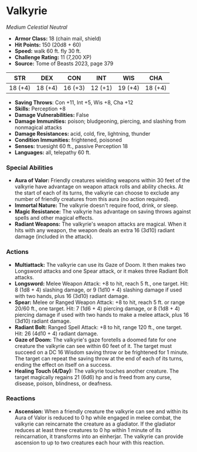 # Valkyrie

*Medium* *Celestial* *Neutral*

- **Armor Class:** 18 (chain mail, shield)
- **Hit Points:** 150 (20d8 + 60)
- **Speed:** walk 60 ft. fly 30 ft.
- **Challenge Rating:** 11 (7,200 XP)
- **Source:** Tome of Beasts 2023, page 379

| STR | DEX | CON | INT | WIS | CHA |
| --- | --- | --- | --- | --- | --- |
| 18 (+4) | 18 (+4) | 16 (+3) | 12 (+1) | 19 (+4) | 18 (+4) |

- **Saving Throws**: Con +11, Int +5, Wis +8, Cha +12
- **Skills:** Perception +8
- **Damage Vulnerabilities:** False
- **Damage Immunities:** poison; bludgeoning, piercing, and slashing from nonmagical attacks
- **Damage Resistances:** acid, cold, fire, lightning, thunder
- **Condition Immunities:** frightened, poisoned
- **Senses:** truesight 60 ft., passive Perception 18
- **Languages:** all, telepathy 60 ft.

### Special Abilities

- **Aura of Valor:** Friendly creatures wielding weapons within 30 feet of the valkyrie have advantage on weapon attack rolls and ability checks. At the start of each of its turns, the valkyrie can choose to exclude any number of friendly creatures from this aura (no action required).
- **Immortal Nature:** The valkyrie doesn't require food, drink, or sleep.
- **Magic Resistance:** The valkyrie has advantage on saving throws against spells and other magical effects.
- **Radiant Weapons:** The valkyrie's weapon attacks are magical. When it hits with any weapon, the weapon deals an extra 16 (3d10) radiant damage (included in the attack).

### Actions

- **Multiattack:** The valkyrie can use its Gaze of Doom. It then makes two Longsword attacks and one Spear attack, or it makes three Radiant Bolt attacks.
- **Longsword:** Melee Weapon Attack: +8 to hit, reach 5 ft., one target. Hit: 8 (1d8 + 4) slashing damage, or 9 (1d10 + 4) slashing damage if used with two hands, plus 16 (3d10) radiant damage.
- **Spear:** Melee or Ranged Weapon Attack: +8 to hit, reach 5 ft. or range 20/60 ft., one target. Hit: 7 (1d6 + 4) piercing damage, or 8 (1d8 + 4) piercing damage if used with two hands to make a melee attack, plus 16 (3d10) radiant damage.
- **Radiant Bolt:** Ranged Spell Attack: +8 to hit, range 120 ft., one target. Hit: 26 (4d10 + 4) radiant damage.
- **Gaze of Doom:** The valkyrie's gaze foretells a doomed fate for one creature the valkyrie can see within 60 feet of it. The target must succeed on a DC 16 Wisdom saving throw or be frightened for 1 minute. The target can repeat the saving throw at the end of each of its turns, ending the effect on itself on a success.
- **Healing Touch (4/Day):** The valkyrie touches another creature. The target magically regains 21 (6d6) hp and is freed from any curse, disease, poison, blindness, or deafness.

### Reactions

- **Ascension:** When a friendly creature the valkyrie can see and within its Aura of Valor is reduced to 0 hp while engaged in melee combat, the valkyrie can reincarnate the creature as a gladiator. If the gladiator reduces at least three creatures to 0 hp within 1 minute of its reincarnation, it transforms into an einherjar. The valkyrie can provide ascension to up to two creatures each hour with this reaction.
